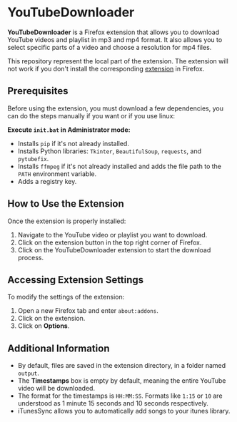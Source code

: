 # YouTubeDownloader

**YouTubeDownloader** is a Firefox extension that allows you to download YouTube videos and playlist in mp3 and mp4 format. It also allows you to select specific parts of a video and choose a resolution for mp4 files.

This repository represent the local part of the extension. The extension will not work if you don't install the corresponding [extension](https://addons.mozilla.org/fr/firefox/addon/youtubedownloader/) in Firefox.

## Prerequisites
Before using the extension, you must download a few dependencies, you can do the steps manually if you want or if you use linux:

**Execute `init.bat` in Administrator mode:**
   - Installs `pip` if it's not already installed.
   - Installs Python libraries: `Tkinter`, `BeautifulSoup`, `requests`, and `pytubefix`.
   - Installs `ffmpeg` if it's not already installed and adds the file path to the `PATH` environment variable.
   - Adds a registry key.

## How to Use the Extension
Once the extension is properly installed:
1. Navigate to the YouTube video or playlist you want to download.
2. Click on the extension button in the top right corner of Firefox.
3. Click on the YouTubeDownloader extension to start the download process.

## Accessing Extension Settings
To modify the settings of the extension:

1. Open a new Firefox tab and enter `about:addons`.
2. Click on the extension.
3. Click on **Options**.

## Additional Information
- By default, files are saved in the extension directory, in a folder named `output`.
- The **Timestamps** box is empty by default, meaning the entire YouTube video will be downloaded.
- The format for the timestamps is `HH:MM:SS`. Formats like `1:15` or `10` are understood as 1 minute 15 seconds and 10 seconds respectively.
- iTunesSync allows you to automatically add songs to your itunes library.
